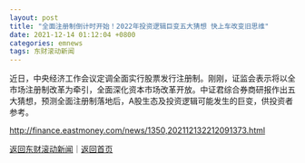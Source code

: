 ```yaml
---
layout: post
title: "全面注册制倒计时开始！2022年投资逻辑巨变五大猜想 快上车改变旧思维"
date: 2021-12-14 01:12:04 +0800
categories: emnews
tags: 东财滚动新闻
---
```


近日，中央经济工作会议定调全面实行股票发行注册制。刚刚，证监会表示将以全市场注册制改革为牵引，全面深化资本市场改革开放。中证君综合券商研报作出五大猜想，预测全面注册制落地后，A股生态及投资逻辑可能发生的巨变，供投资者参考。

<http://finance.eastmoney.com/news/1350,202112132212091373.html>

[返回东财滚动新闻](//finews.withounder.com/emnews/)｜[返回首页](//finews.withounder.com/)